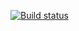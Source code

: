 [![Build status](https://ci.appveyor.com/api/projects/status/k8ftjs36wp4oduv4?svg=true)](https://ci.appveyor.com/project/AnastasiaKrapivina/patterns-task2)